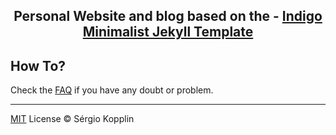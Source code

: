 <p align="center">
    <h2 align="center">Personal Website and blog based on the - <a href="http://sergiokopplin.github.io/indigo/">Indigo Minimalist Jekyll Template</a></h2>
</p>

## How To?

Check the [FAQ](./FAQ.md) if you have any doubt or problem.

---

[MIT](http://kopplin.mit-license.org/) License © Sérgio Kopplin
